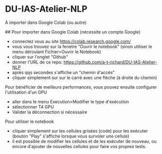 # DU-IAS-Atelier-NLP

À importer dans Google Colab (ou autre)


## Pour importer dans Google Colab (nécessite un compte Google)

* connectez vous au site https://colab.research.google.com/
* vous vous trouvez sur la fenetre "Ouvrir le notebook" (sinon utiliser le menu déroulant Fichier>Ouvrir le Notebook)
* cliquer sur l'onglet "Github"
* donner l'URL de ce repo: https://github.com/a-t-richard/DU-IAS-Atelier-NLP
* après qqs secondes s'affiche un "chemin d'accès"
* cliquer simplement sur sur le carré avec une flèche (à droite du chemin)

Pour bénéficier de meilleurs performances, vous pouvez ensuite configurer l'utilisation d'un GPU
* aller dans le menu Execution>Modifier le type d'exécution
* sélectionner T4 GPU
* Valider la déconnection si nécessaire

Pour utiliser le notebook
* cliquer simplement sur les cellules grisées (code) pour les exécuter (bouton "Play" s'affiche lorsque vous survoler une cellule)
* il est possible de modifier les cellules et de les exécuter de nouveau, ou encore d'ajouter de nouvelles cellules pour faire vos propres tests.
